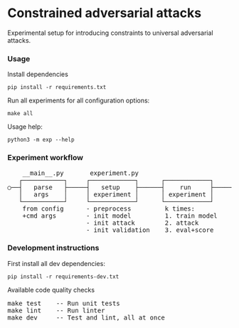 # Constrained adversarial attacks

Experimental setup for introducing constraints to universal adversarial attacks.

### Usage

Install dependencies

```
pip install -r requirements.txt
```

Run all experiments for all configuration options:

```
make all
```

Usage help:

```
python3 -m exp --help
```

### Experiment workflow

<pre>
    __main__.py       experiment.py
   ┌───────────┐     ┌────────────┐      ┌────────────┐      ┌────────────┐
○──┤   parse   ├─────┤   setup    ├──────┤    run     ├──────┤    end     ├──◎
   │   args    │     │ experiment │      │ experiment │      │ experiment │
   └───────────┘     └────────────┘      └────────────┘      └────────────┘
    from config      - preprocess         k times:           - write result
    +cmd args        - init model         1. train model     - plot graph
                     - init attack        2. attack
                     - init validation    3. eval+score
</pre>


### Development instructions

First install all dev dependencies:

```
pip install -r requirements-dev.txt
```

Available code quality checks

<pre>
make test    -- Run unit tests
make lint    -- Run linter
make dev     -- Test and lint, all at once
</pre>